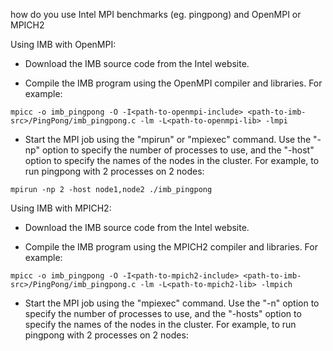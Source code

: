 how do you use Intel MPI benchmarks (eg. pingpong) and OpenMPI or MPICH2

Using IMB with OpenMPI:

- Download the IMB source code from the Intel website.

- Compile the IMB program using the OpenMPI compiler and libraries. For example:

```
mpicc -o imb_pingpong -O -I<path-to-openmpi-include> <path-to-imb-src>/PingPong/imb_pingpong.c -lm -L<path-to-openmpi-lib> -lmpi
```

- Start the MPI job using the "mpirun" or "mpiexec" command. Use the "-np" option to specify the number of processes to use, and the "-host" option to specify the names of the nodes in the cluster. For example, to run pingpong with 2 processes on 2 nodes:

```
mpirun -np 2 -host node1,node2 ./imb_pingpong
```

Using IMB with MPICH2:

- Download the IMB source code from the Intel website.

- Compile the IMB program using the MPICH2 compiler and libraries. For example:

```
mpicc -o imb_pingpong -O -I<path-to-mpich2-include> <path-to-imb-src>/PingPong/imb_pingpong.c -lm -L<path-to-mpich2-lib> -lmpich
```

- Start the MPI job using the "mpiexec" command. Use the "-n" option to specify the number of processes to use, and the "-hosts" option to specify the names of the nodes in the cluster. For example, to run pingpong with 2 processes on 2 nodes:

